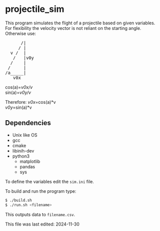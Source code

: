 # projectile_sim
This program simulates the flight of a projectile based on given variables.\
For flexibility the velocity vector is not reliant on the starting angle.\
Otherwise use:
<pre>
      /|
     / |
  v /  |
   /   |v0y
  /    |
 /     |
/a_____|
   v0x
</pre>
cos(a)=_v0x/v_\
sin(a)=_v0y/v_

Therefore:
_v0x_=cos(a)\*v\
_v0y_=sin(a)\*v

## Dependencies
- Unix like OS
- gcc
- cmake
- libinih-dev
- python3
    - matplotlib
    - pandas
    - sys

To define the variables edit the `sim.ini` file.

To build and run the program type:
```bash
$ ./build.sh
$ ./run.sh <filename>
```

This outputs data to `filename.csv`.

This file was last edited: 2024-11-30

